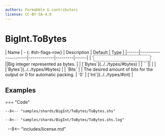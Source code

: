 ```yaml
---
authors: Formabble & contributors
license: CC-BY-SA-4.0
---
```



# BigInt.ToBytes

<div class="sh-parameters" markdown="1">
| Name | - {: #sh-flags-row} | Description | Default | Type |
|------|---------------------|-------------|---------|------|
| `<input>` ||Big integer represented as bytes. | | [`Bytes`](../../types/#bytes) |
| `<output>` || | | [`Bytes`](../../types/#bytes) |
| `Bits` |  | The desired amount of bits for the output or 0 for automatic packing. | `0` | [`Int`](../../types/#int) |

</div>



## Examples

=== "Code"

  ```x86asm linenums="1"
  --8<-- "samples/shards/BigInt/ToBytes/ToBytes.shs"
  ```

  ```
  --8<-- "samples/shards/BigInt/ToBytes/ToBytes.shs.log"
  ```
&nbsp;
--8<-- "includes/license.md"

